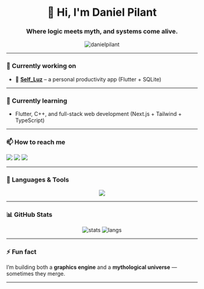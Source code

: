 <h1 align="center">👋 Hi, I'm Daniel Pilant</h1>
<h3 align="center">Where logic meets myth, and systems come alive.</h3>

<p align="center">
  <img src="https://komarev.com/ghpvc/?username=danielpilant&label=Profile%20views&color=0e75b6&style=flat" alt="danielpilant" />
</p>

---

### 🔭 Currently working on
- 🚀 [**Self_Luz**](https://github.com/DanielPilant/self_luz) – a personal productivity app (Flutter + SQLite)

---

### 🌱 Currently learning
- Flutter, C++, and full-stack web development (Next.js + Tailwind + TypeScript)  

---

### 📫 How to reach me
<p align="left">
  <a href="mailto:doubledan148@gmail.com"><img src="https://img.shields.io/badge/Email-doubledan148@gmail.com-red?style=flat-square&logo=gmail" /></a>
  <a href="https://linkedin.com/in/daniel-pilant" target="_blank"><img src="https://img.shields.io/badge/LinkedIn-Daniel_Pilant-blue?style=flat-square&logo=linkedin" /></a>
  <a href="https://danielpilant.vercel.app" target="_blank"><img src="https://img.shields.io/badge/Portfolio-danielpilant.vercel.app-black?style=flat-square&logo=vercel" /></a>
</p>

---

### 🧰 Languages & Tools
<p align="center">
  <img src="https://skillicons.dev/icons?i=flutter,dart,java,cpp,cs,python,react,nextjs,tailwind,typescript,html,css,git,linux,mysql,dotnet,figma" />
</p>

---

### 📊 GitHub Stats
<p align="center">
  <img src="https://github-readme-stats.vercel.app/api?username=danielpilant&show_icons=true&theme=tokyonight&hide_border=true" alt="stats"/>
  <img src="https://github-readme-stats.vercel.app/api/top-langs/?username=danielpilant&layout=compact&theme=tokyonight&hide_border=true" alt="langs"/>
</p>

---

### ⚡ Fun fact
I’m building both a **graphics engine** and a **mythological universe** — sometimes they merge.

---
